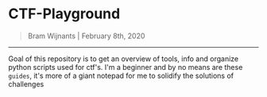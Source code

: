 CTF-Playground
===============

> Bram Wijnants | February 8th, 2020

--------------------------

Goal of this repository is to get an overview of tools, info and organize python scripts used for ctf's.
I'm a beginner and by no means are these `guides`, it's more of a giant notepad for me to solidify the solutions of challenges

